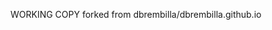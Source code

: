 WORKING COPY forked from dbrembilla/dbrembilla.github.io 
<!---
eliarizzetto/eliarizzetto is a ✨ special ✨ repository because its `README.md` (this file) appears on your GitHub profile.
You can click the Preview link to take a look at your changes.
--->
